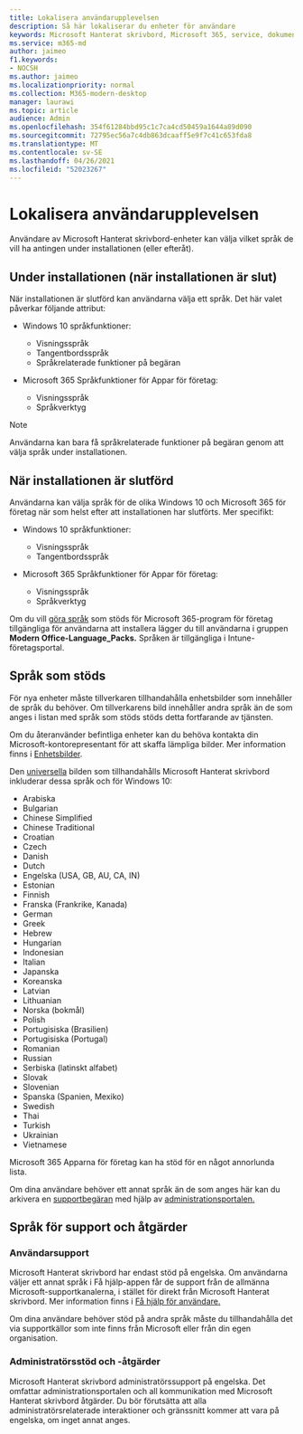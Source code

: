 ```yaml
---
title: Lokalisera användarupplevelsen
description: Så här lokaliserar du enheter för användare
keywords: Microsoft Hanterat skrivbord, Microsoft 365, service, dokumentation
ms.service: m365-md
author: jaimeo
f1.keywords:
- NOCSH
ms.author: jaimeo
ms.localizationpriority: normal
ms.collection: M365-modern-desktop
manager: laurawi
ms.topic: article
audience: Admin
ms.openlocfilehash: 354f61284bbd95c1c7ca4cd50459a1644a89d090
ms.sourcegitcommit: 72795ec56a7c4db863dcaaff5e9f7c41c653fda8
ms.translationtype: MT
ms.contentlocale: sv-SE
ms.lasthandoff: 04/26/2021
ms.locfileid: "52023267"
---
```

# <a name="localize-the-user-experience"></a>Lokalisera användarupplevelsen

Användare av Microsoft Hanterat skrivbord-enheter kan välja vilket språk de vill ha antingen under installationen (eller efteråt).

## <a name="during-setup-the-out-of-box-experience"></a>Under installationen (när installationen är slut)

När installationen är slutförd kan användarna välja ett språk. Det här valet påverkar följande attribut:

- Windows 10 språkfunktioner:
    - Visningsspråk
    - Tangentbordsspråk
    - Språkrelaterade funktioner på begäran

- Microsoft 365 Språkfunktioner för Appar för företag:
    - Visningsspråk
    - Språkverktyg

> [!NOTE]
> Användarna kan bara få språkrelaterade funktioner på begäran genom att välja språk under installationen.

## <a name="after-completing-setup"></a>När installationen är slutförd

Användarna kan välja språk för de olika Windows 10 och Microsoft 365 för företag när som helst efter att installationen har slutförts. Mer specifikt:

- Windows 10 språkfunktioner:
    - Visningsspråk
    - Tangentbordsspråk

- Microsoft 365 Språkfunktioner för Appar för företag:
    - Visningsspråk
    - Språkverktyg

Om du vill [göra språk](#supported-languages) som stöds för Microsoft 365-program för företag tillgängliga för användarna att installera lägger du till användarna i gruppen **Modern Office-Language_Packs.** Språken är tillgängliga i Intune-företagsportal.


## <a name="supported-languages"></a>Språk som stöds

För nya enheter måste tillverkaren tillhandahålla enhetsbilder som innehåller de språk du behöver. Om tillverkarens bild innehåller andra språk än de som anges i listan med språk som stöds stöds detta fortfarande av tjänsten.

Om du återanvänder befintliga enheter kan du behöva kontakta din Microsoft-kontorepresentant för att skaffa lämpliga bilder. Mer information finns i [Enhetsbilder](../service-description/device-images.md).

Den [universella](../service-description/device-images.md#universal-image) bilden som tillhandahålls Microsoft Hanterat skrivbord inkluderar dessa språk och för Windows 10:

- Arabiska
- Bulgarian
- Chinese Simplified
- Chinese Traditional
- Croatian
- Czech
- Danish  
- Dutch  
- Engelska (USA, GB, AU, CA, IN)
- Estonian
- Finnish 
- Franska (Frankrike, Kanada)
- German
- Greek
- Hebrew
- Hungarian
- Indonesian
- Italian
- Japanska
- Koreanska
- Latvian
- Lithuanian
- Norska (bokmål)
- Polish
- Portugisiska (Brasilien)
- Portugisiska (Portugal)
- Romanian
- Russian 
- Serbiska (latinskt alfabet)
- Slovak
- Slovenian
- Spanska (Spanien, Mexiko)
- Swedish
- Thai
- Turkish
- Ukrainian
- Vietnamese

Microsoft 365 Apparna för företag kan ha stöd för en något annorlunda lista.

Om dina användare behöver ett annat språk än de som anges här kan du arkivera en [supportbegäran](../working-with-managed-desktop/admin-support.md) med hjälp av [administrationsportalen.](access-admin-portal.md)

## <a name="languages-for-support-and-operations"></a>Språk för support och åtgärder

### <a name="user-support"></a>Användarsupport
Microsoft Hanterat skrivbord har endast stöd på engelska. Om användarna väljer ett annat språk i Få hjälp-appen får de support från de allmänna Microsoft-supportkanalerna, i stället för direkt från Microsoft Hanterat skrivbord. Mer information finns i [Få hjälp för användare.](../working-with-managed-desktop/end-user-support.md)

Om dina användare behöver stöd på andra språk måste du tillhandahålla det via supportkällor som inte finns från Microsoft eller från din egen organisation.

### <a name="admin-support-and-operations"></a>Administratörsstöd och -åtgärder
Microsoft Hanterat skrivbord administratörssupport på engelska. Det omfattar administrationsportalen och all kommunikation med Microsoft Hanterat skrivbord åtgärder. Du bör förutsätta att alla administratörsrelaterade interaktioner och gränssnitt kommer att vara på engelska, om inget annat anges.


